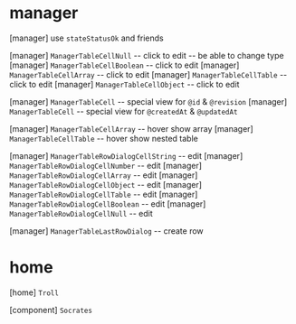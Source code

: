 # manager

[manager] use `stateStatusOk` and friends

[manager] `ManagerTableCellNull` -- click to edit -- be able to change type
[manager] `ManagerTableCellBoolean` -- click to edit
[manager] `ManagerTableCellArray` -- click to edit
[manager] `ManagerTableCellTable` -- click to edit
[manager] `ManagerTableCellObject` -- click to edit

[manager] `ManagerTableCell` -- special view for `@id` & `@revision`
[manager] `ManagerTableCell` -- special view for `@createdAt` & `@updatedAt`

[manager] `ManagerTableCellArray` -- hover show array
[manager] `ManagerTableCellTable` -- hover show nested table

[manager] `ManagerTableRowDialogCellString` -- edit
[manager] `ManagerTableRowDialogCellNumber` -- edit
[manager] `ManagerTableRowDialogCellArray` -- edit
[manager] `ManagerTableRowDialogCellObject` -- edit
[manager] `ManagerTableRowDialogCellTable` -- edit
[manager] `ManagerTableRowDialogCellBoolean` -- edit
[manager] `ManagerTableRowDialogCellNull` -- edit

[manager] `ManagerTableLastRowDialog` -- create row

# home

[home] `Troll`

[component] `Socrates`

